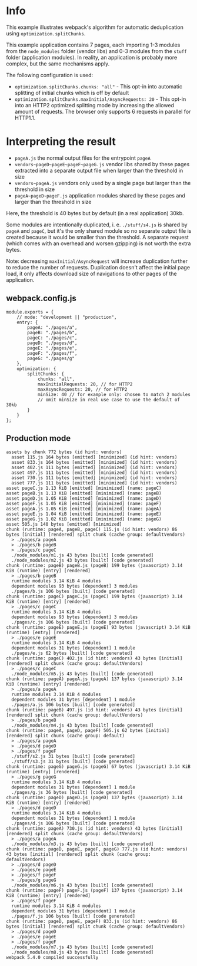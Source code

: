 # Info

This example illustrates webpack's algorithm for automatic deduplication using `optimization.splitChunks`.

This example application contains 7 pages, each importing 1-3 modules from the `node_modules` folder (vendor libs) and 0-3 modules from the `stuff` folder (application modules). In reality, an application is probably more complex, but the same mechanisms apply.

The following configuration is used:

- `optimization.splitChunks.chunks: "all"` - This opt-in into automatic splitting of initial chunks which is off by default
- `optimization.splitChunks.maxInitial/AsyncRequests: 20` - This opt-in into an HTTP2 optimized splitting mode by increasing the allowed amount of requests. The browser only supports 6 requests in parallel for HTTP1.1.

# Interpreting the result

- `pageA.js` the normal output files for the entrypoint `pageA`
- `vendors~pageD~pageE~pageF~pageG.js` vendor libs shared by these pages extracted into a separate output file when larger than the threshold in size
- `vendors~pageA.js` vendors only used by a single page but larger than the threshold in size
- `pageA~pageD~pageF.js` application modules shared by these pages and larger than the threshold in size

Here, the threshold is 40 bytes but by default (in a real application) 30kb.

Some modules are intentionally duplicated, i. e. `./stuff/s4.js` is shared by `pageA` and `pageC`, but it's the only shared module so no separate output file is created because it would be smaller than the threshold. A separate request (which comes with an overhead and worsen gzipping) is not worth the extra bytes.

Note: decreasing `maxInitial/AsyncRequest` will increase duplication further to reduce the number of requests. Duplication doesn't affect the initial page load, it only affects download size of navigations to other pages of the application.

## webpack.config.js

```
module.exports = {
	// mode: "development || "production",
	entry: {
		pageA: "./pages/a",
		pageB: "./pages/b",
		pageC: "./pages/c",
		pageD: "./pages/d",
		pageE: "./pages/e",
		pageF: "./pages/f",
		pageG: "./pages/g"
	},
	optimization: {
		splitChunks: {
			chunks: "all",
			maxInitialRequests: 20, // for HTTP2
			maxAsyncRequests: 20, // for HTTP2
			minSize: 40 // for example only: chosen to match 2 modules
			// omit minSize in real use case to use the default of 30kb
		}
	}
};
```

## Production mode

```
assets by chunk 772 bytes (id hint: vendors)
  asset 115.js 164 bytes [emitted] [minimized] (id hint: vendors)
  asset 833.js 164 bytes [emitted] [minimized] (id hint: vendors)
  asset 402.js 111 bytes [emitted] [minimized] (id hint: vendors)
  asset 497.js 111 bytes [emitted] [minimized] (id hint: vendors)
  asset 730.js 111 bytes [emitted] [minimized] (id hint: vendors)
  asset 777.js 111 bytes [emitted] [minimized] (id hint: vendors)
asset pageC.js 1.13 KiB [emitted] [minimized] (name: pageC)
asset pageB.js 1.13 KiB [emitted] [minimized] (name: pageB)
asset pageD.js 1.05 KiB [emitted] [minimized] (name: pageD)
asset pageF.js 1.05 KiB [emitted] [minimized] (name: pageF)
asset pageA.js 1.05 KiB [emitted] [minimized] (name: pageA)
asset pageE.js 1.04 KiB [emitted] [minimized] (name: pageE)
asset pageG.js 1.02 KiB [emitted] [minimized] (name: pageG)
asset 505.js 140 bytes [emitted] [minimized]
chunk (runtime: pageA, pageB, pageC) 115.js (id hint: vendors) 86 bytes [initial] [rendered] split chunk (cache group: defaultVendors)
  > ./pages/a pageA
  > ./pages/b pageB
  > ./pages/c pageC
  ./node_modules/m1.js 43 bytes [built] [code generated]
  ./node_modules/m2.js 43 bytes [built] [code generated]
chunk (runtime: pageB) pageB.js (pageB) 199 bytes (javascript) 3.14 KiB (runtime) [entry] [rendered]
  > ./pages/b pageB
  runtime modules 3.14 KiB 4 modules
  dependent modules 93 bytes [dependent] 3 modules
  ./pages/b.js 106 bytes [built] [code generated]
chunk (runtime: pageC) pageC.js (pageC) 199 bytes (javascript) 3.14 KiB (runtime) [entry] [rendered]
  > ./pages/c pageC
  runtime modules 3.14 KiB 4 modules
  dependent modules 93 bytes [dependent] 3 modules
  ./pages/c.js 106 bytes [built] [code generated]
chunk (runtime: pageE) pageE.js (pageE) 93 bytes (javascript) 3.14 KiB (runtime) [entry] [rendered]
  > ./pages/e pageE
  runtime modules 3.14 KiB 4 modules
  dependent modules 31 bytes [dependent] 1 module
  ./pages/e.js 62 bytes [built] [code generated]
chunk (runtime: pageC) 402.js (id hint: vendors) 43 bytes [initial] [rendered] split chunk (cache group: defaultVendors)
  > ./pages/c pageC
  ./node_modules/m5.js 43 bytes [built] [code generated]
chunk (runtime: pageA) pageA.js (pageA) 137 bytes (javascript) 3.14 KiB (runtime) [entry] [rendered]
  > ./pages/a pageA
  runtime modules 3.14 KiB 4 modules
  dependent modules 31 bytes [dependent] 1 module
  ./pages/a.js 106 bytes [built] [code generated]
chunk (runtime: pageB) 497.js (id hint: vendors) 43 bytes [initial] [rendered] split chunk (cache group: defaultVendors)
  > ./pages/b pageB
  ./node_modules/m4.js 43 bytes [built] [code generated]
chunk (runtime: pageA, pageD, pageF) 505.js 62 bytes [initial] [rendered] split chunk (cache group: default)
  > ./pages/a pageA
  > ./pages/d pageD
  > ./pages/f pageF
  ./stuff/s2.js 31 bytes [built] [code generated]
  ./stuff/s3.js 31 bytes [built] [code generated]
chunk (runtime: pageG) pageG.js (pageG) 67 bytes (javascript) 3.14 KiB (runtime) [entry] [rendered]
  > ./pages/g pageG
  runtime modules 3.14 KiB 4 modules
  dependent modules 31 bytes [dependent] 1 module
  ./pages/g.js 36 bytes [built] [code generated]
chunk (runtime: pageD) pageD.js (pageD) 137 bytes (javascript) 3.14 KiB (runtime) [entry] [rendered]
  > ./pages/d pageD
  runtime modules 3.14 KiB 4 modules
  dependent modules 31 bytes [dependent] 1 module
  ./pages/d.js 106 bytes [built] [code generated]
chunk (runtime: pageA) 730.js (id hint: vendors) 43 bytes [initial] [rendered] split chunk (cache group: defaultVendors)
  > ./pages/a pageA
  ./node_modules/m3.js 43 bytes [built] [code generated]
chunk (runtime: pageD, pageE, pageF, pageG) 777.js (id hint: vendors) 43 bytes [initial] [rendered] split chunk (cache group: defaultVendors)
  > ./pages/d pageD
  > ./pages/e pageE
  > ./pages/f pageF
  > ./pages/g pageG
  ./node_modules/m6.js 43 bytes [built] [code generated]
chunk (runtime: pageF) pageF.js (pageF) 137 bytes (javascript) 3.14 KiB (runtime) [entry] [rendered]
  > ./pages/f pageF
  runtime modules 3.14 KiB 4 modules
  dependent modules 31 bytes [dependent] 1 module
  ./pages/f.js 106 bytes [built] [code generated]
chunk (runtime: pageD, pageE, pageF) 833.js (id hint: vendors) 86 bytes [initial] [rendered] split chunk (cache group: defaultVendors)
  > ./pages/d pageD
  > ./pages/e pageE
  > ./pages/f pageF
  ./node_modules/m7.js 43 bytes [built] [code generated]
  ./node_modules/m8.js 43 bytes [built] [code generated]
webpack 5.4.0 compiled successfully
```
